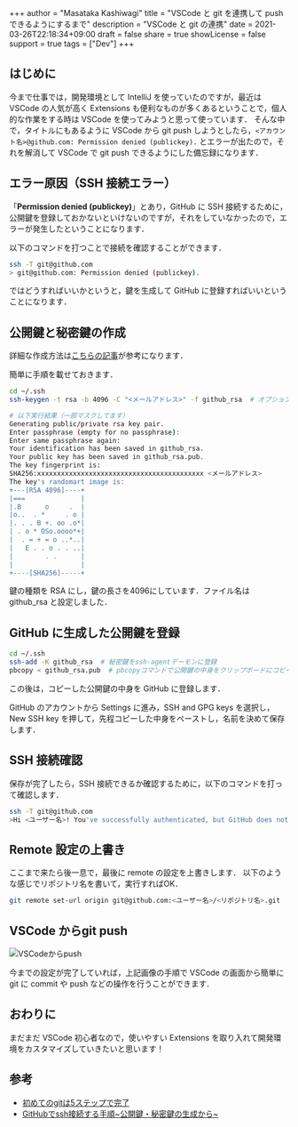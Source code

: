 +++
author = "Masataka Kashiwagi"
title = "VSCode と git を連携して push できるようにするまで"
description = "VSCode と git の連携"
date = 2021-03-26T22:18:34+09:00
draft = false
share = true
showLicense = false
support = true
tags = ["Dev"]
+++

## はじめに

今まで仕事では，開発環境として IntelliJ を使っていたのですが，最近は VSCode の人気が高く Extensions も便利なものが多くあるということで，個人的な作業をする時は VSCode を使ってみようと思って使っています．
そんな中で，タイトルにもあるように VSCode から git push しようとしたら，`<アカウント名>@github.com: Permission denied (publickey).` とエラーが出たので，それを解消して VSCode で git push できるようにした備忘録になります．

## エラー原因（SSH 接続エラー）

「**Permission denied (publickey)**」とあり，GitHub に SSH 接続するために，公開鍵を登録しておかないといけないのですが，それをしていなかったので，エラーが発生したということになります．

以下のコマンドを打つことで接続を確認することができます．

```bash
ssh -T git@github.com
> git@github.com: Permission denied (publickey).
```

ではどうすればいいかというと，鍵を生成して GitHub に登録すればいいということになります．

## 公開鍵と秘密鍵の作成

詳細な作成方法は[こちらの記事](https://qiita.com/shizuma/items/2b2f873a0034839e47ce)が参考になります．

簡単に手順を載せておきます．

```bash
cd ~/.ssh
ssh-keygen -t rsa -b 4096 -C "<メールアドレス>" -f github_rsa  # オプションをいくつか設定して，鍵を生成

# 以下実行結果（一部マスクしてます）
Generating public/private rsa key pair.
Enter passphrase (empty for no passphrase):
Enter same passphrase again:
Your identification has been saved in github_rsa.
Your public key has been saved in github_rsa.pub.
The key fingerprint is:
SHA256:xxxxxxxxxxxxxxxxxxxxxxxxxxxxxxxxxxxxxxxxxx <メールアドレス>
The key's randomart image is:
+---[RSA 4096]----+
|===              |
|.B      o     .  |
|o..  . *     . o |
|. . . B +. oo .o*|
| . o * OSo.oooo*+|
|  . = + = o ..*..|
|   E . . o . . ..|
|        . .      |
|                 |
+----[SHA256]-----+
```

鍵の種類を RSA にし，鍵の長さを4096にしています．ファイル名は github_rsa と設定しました．

## GitHub に生成した公開鍵を登録

```bash
cd ~/.ssh
ssh-add -K github_rsa  # 秘密鍵をssh-agentデーモンに登録
pbcopy < github_rsa.pub  # pbcopyコマンドで公開鍵の中身をクリップボードにコピー
```

この後は，コピーした公開鍵の中身を GitHub に登録します．

GitHub のアカウントから Settings に進み，SSH and GPG keys を選択し，New SSH key を押して，先程コピーした中身をペーストし，名前を決めて保存します．

## SSH 接続確認

保存が完了したら，SSH 接続できるか確認するために，以下のコマンドを打って確認します．

```bash
ssh -T git@github.com
>Hi <ユーザー名>! You've successfully authenticated, but GitHub does not provide shell access.
```

## Remote 設定の上書き

ここまで来たら後一息で，最後に remote の設定を上書きします．
以下のような感じでリポジトリ名を書いて，実行すればOK．

```bash
git remote set-url origin git@github.com:<ユーザー名>/<リポジトリ名>.git
```

## VSCode からgit push

![VSCodeからpush](../../img/vscode_git_connect_img1.png "git push from VSCode")

今までの設定が完了していれば，上記画像の手順で VSCode の画面から簡単に git に commit や push などの操作を行うことができます．

## おわりに

まだまだ VSCode 初心者なので，使いやすい Extensions を取り入れて開発環境をカスタマイズしていきたいと思います！

## 参考

- [初めてのgitは5ステップで完了](https://qiita.com/takuyanin/items/c6a097028a837052c90c)
- [GitHubでssh接続する手順~公開鍵・秘密鍵の生成から~](https://qiita.com/shizuma/items/2b2f873a0034839e47ce)
